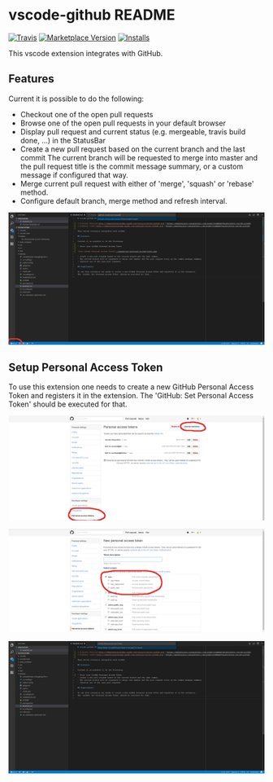 # vscode-github README

[![Travis](https://img.shields.io/travis/KnisterPeter/vscode-github.svg)](https://github.com/KnisterPeter/vscode-github)
[![Marketplace Version](http://vsmarketplacebadge.apphb.com/version/knisterpeter.vscode-github.svg)](https://marketplace.visualstudio.com/items?itemName=KnisterPeter.vscode-github)
[![Installs](http://vsmarketplacebadge.apphb.com/installs/knisterpeter.vscode-github.svg)](https://marketplace.visualstudio.com/items?itemName=KnisterPeter.vscode-github)

This vscode extension integrates with GitHub.

## Features

Current it is possible to do the following:

* Checkout one of the open pull requests
* Browse one of the open pull requests in your default browser
* Display pull request and current status (e.g. mergeable, travis build done, ...) in the StatusBar
* Create a new pull request based on the current branch and the last commit
  The current branch will be requested to merge into master and the pull request title is the commit message summary, or a custom message if configured that way.
* Merge current pull request with either of 'merge', 'squash' or 'rebase' method.
* Configure default branch, merge method and refresh interval.

![Create pull request](images/create-pull-request.png)

## Setup Personal Access Token

To use this extension one needs to create a new GitHub Personal Access Token and registers it in the extension.
The 'GitHub: Set Personal Access Token' should be executed for that.

![GitHub Personal Access Token](images/github-personal-access-token.png)

![GitHub Personal Access Token](images/github-personal-access-token2.png)

![Set GitHub Personal Access Token](images/set-personal-access-token.png)
